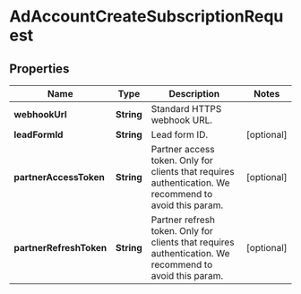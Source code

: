 

# AdAccountCreateSubscriptionRequest

## Properties

Name | Type | Description | Notes
------------ | ------------- | ------------- | -------------
**webhookUrl** | **String** | Standard HTTPS webhook URL. | 
**leadFormId** | **String** | Lead form ID. |  [optional]
**partnerAccessToken** | **String** | Partner access token. Only for clients that requires authentication. We recommend to avoid this param. |  [optional]
**partnerRefreshToken** | **String** | Partner refresh token. Only for clients that requires authentication. We recommend to avoid this param. |  [optional]





